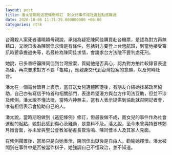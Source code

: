 ```yaml
---
layout: post
title: 潘太曾期盼逃犯條例修訂　對女兒事件成社運起點感難過
date: 2020-10-06 11:31:29.000000000 +08:00
categories: rthk
---
```


台灣殺人案死者潘曉穎母親說，承諾為疑犯陳同佳購買赴台機票，是認為對方再無藉口，又說日後為陳同佳求情是有條件，包括對方要登上台營航班，到當地接受審訊時要承擔過失等，若最終為陳同佳求情，會請求台方法院不要判處死刑。

她說，已多番呼籲陳同佳到台灣投案，質疑他是否真心，認為對方拍片較錄音表達為佳，再次要求對方不要「龜縮」，應親身交代到台灣投案的意願，以及何時赴台。

潘太在一個電台節目上表示，當日送女兒遺體回港後，有朋友介紹她找某政黨協助，自己亦有寫信予特首和相關部門，表達希望港方與台方作司法互助，但並不涉及修例。潘太說不懂法律，當時六神無主，當有人表示提供到協助就召開記者會，唯有相信表示會協助自己的人。

潘太說，當時期盼做到《逃犯條例》修訂，但最後做不成，而女兒的事件作為社會運動的起點，她對此感到傷心及難過，是意料不及。潘太說，至今未曾與特首林鄭月娥會面，亦未曾與聖公會教省秘書長管浩鳴、陳同佳本人及其家人見面。

在修例擱置後，當局只是向她表示，陳同佳出獄後是自由人，勸喻她釋懷。潘太被問到在事件中是否被當作棋子，她強調自己不懂政治，並不知道。
